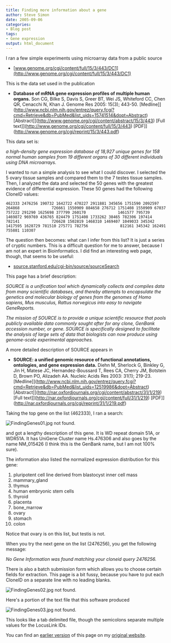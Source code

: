 ```yaml
---
title: Finding more information about a gene
author: Steve Simon
date: 2005-09-06
categories:
- Blog post
tags:
- Gene expression 
output: html_document
---
```


I ran a few simple experiments using microarray data from a public
source

<!---More--->


-   [www.genome.org/cgi/content/full/15/3/443/DC1](http://www.genome.org/cgi/content/full/15/3/443/DC1)

This is the data set used in the publication

-   **Database of mRNA gene expression profiles of multiple human
    organs.** Son CG, Bilke S, Davis S, Greer BT, Wei JS, Whiteford
    CC, Chen QR, Cenacchi N, Khan J. Genome Res 2005: 15(3); 443-50.
    [Medline]](http://www.ncbi.nlm.nih.gov/entrez/query.fcgi?cmd=Retrieve&db=PubMed&list_uids=15741514&dopt=Abstract)
    [Abstract]](http://www.genome.org/cgi/content/abstract/15/3/443)
    [Full text]](http://www.genome.org/cgi/content/full/15/3/443)
    [PDF]](http://www.genome.org/cgi/reprint/15/3/443.pdf)

This data set is:

*a high-density gene expression database of 18,927 unique genes for
158 normal human samples from 19 different organs of 30 different
individuals using DNA microarrays.*

I wanted to run a simple analysis to see what I could discover. I
selected the 5 ovary tissue samples and compared them to the 7 testes
tissue samples. Then, I analyzed the data and selected the 50 genes
with the greatest evidence of differential expression. These 50 genes
had the following CloneID values:

`462333 2476256 190732 1642722 470227 2911881 345656 1751590 2092597 264868              726661 1550909 884658 276712 1751408 1550909 67037 757222 291290 1625698 377799 260170              1461577 795739 1469872 969769 436765 824479 1751408 1733262 38465 782306 197414 782141              726628 1502819 1468310 1469407 1049033 345342 1417595 1628729 781510 275771 782756              812161 345342 162491 755881 110307`

The question then becomes: what can I infer from this list? It is just
a series of cryptic numbers. This is a difficult question for me to
answer, because I am not an expert in Bioinformatics. I did find an
interesting web page, though, that seems to be useful:

-   [source.stanford.edu/cgi-bin/source/sourceSearch](http://source.stanford.edu/cgi-bin/source/sourceSearch)

This page has a brief description:

*SOURCE is a unification tool which dynamically collects and
compiles data from many scientific databases, and thereby attempts
to encapsulate the genetics and molecular biology of genes from the
genomes of Homo sapiens, Mus musculus, Rattus norvegicus into easy
to navigate GeneReports.*

*The mission of SOURCE is to provide a unique scientific resource
that pools publicly available data commonly sought after for any
clone, GenBank accession number, or gene. SOURCE is specifically
designed to facilitate the analysis of large sets of data that
biologists can now produce using genome-scale experimental
approaches.*

A more detailed description of SOURCE appears in

-   **SOURCE: a unified genomic resource of functional annotations,
    ontologies, and gene expression data.** Diehn M, Sherlock G,
    Binkley G, Jin H, Matese JC, Hernandez-Boussard T, Rees CA, Cherry
    JM, Botstein D, Brown PO, Alizadeh AA. Nucleic Acids Res 2003:
    31(1); 219-23.
    [Medline]](http://www.ncbi.nlm.nih.gov/entrez/query.fcgi?cmd=Retrieve&db=PubMed&list_uids=12519986&dopt=Abstract)
    [Abstract]](http://nar.oxfordjournals.org/cgi/content/abstract/31/1/219)
    [Full
    text]](http://nar.oxfordjournals.org/cgi/content/full/31/1/219)
    [PDF]](http://nar.oxfordjournals.org/cgi/reprint/31/1/219.pdf)

Taking the top gene on the list (462333), I ran a search:

![FindingGenes01.jpg not found.](http://www.pmean.com/new-images/05/FindingGenes01.png)

and got a lengthy description of this gene. It is WD repeat domain
51A, or WDR51A. It has UniGene Cluster name Hs.476306 and also goes by
the name NM_015426 (I think this is the GenBank name, but I am not
100% sure).

The information also listed the normalized expression distribution for
this gene:

1.  pluripotent cell line derived from blastocyst inner cell mass
2.  mammary_gland
3.  thymus
4.  human embryonic stem cells
5.  thyroid
6.  placenta
7.  bone_marrow
8.  ovary
9.  stomach
10. colon

Notice that ovary is on this list, but testis is not.

When you try the next gene on the list (2476256), you get the
following message:

*No Gene Information was found matching your cloneid query 2476256.*

There is also a batch submission form which allows you to choose
certain fields for extraction. This page is a bit fussy, because you
have to put each CloneID on a separate line with no leading blanks.

![FindingGenes02.jpg not found.](http://www.pmean.com/new-images/05/FindingGenes02.png)

Here's a portion of the text file that this software produced

![FindingGenes03.jpg not found.](http://www.pmean.com/new-images/05/FindingGenes03.png)

This looks like a tab delimited file, though the semicolons separate
multiple values for the LocusLink IDs.

You can find an [earlier version][sim1] of this page on my [original website][sim2].


[sim1]: http://www.pmean.com/05/FindingGenes.html
[sim2]: http://www.pmean.com/original_site.html
